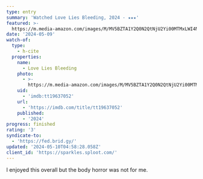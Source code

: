 ```yaml
---
type: entry
summary: 'Watched Love Lies Bleeding, 2024 - ★★★'
featured: >-
  https://m.media-amazon.com/images/M/MV5BZTA1Y2Q0N2QtNjU2Yi00MTMxLWI4NmUtMWFjNzRkNzU1ODRhXkEyXkFqcGdeQXVyMTY3ODkyNDkz._V1_SX300.jpg
date: '2024-05-09'
watch-of:
  type:
    - h-cite
  properties:
    name:
      - Love Lies Bleeding
    photo:
      - >-
        https://m.media-amazon.com/images/M/MV5BZTA1Y2Q0N2QtNjU2Yi00MTMxLWI4NmUtMWFjNzRkNzU1ODRhXkEyXkFqcGdeQXVyMTY3ODkyNDkz._V1_SX300.jpg
    uid:
      - 'imdb:tt19637052'
    url:
      - 'https://imdb.com/title/tt19637052'
    published:
      - '2024'
progress: finished
rating: '3'
syndicate-to:
  - 'https://fed.brid.gy/'
updated: '2024-05-10T04:58:28.058Z'
client_id: 'https://sparkles.sploot.com/'
---
```

I enjoyed this overall but the body horror was not for me.
